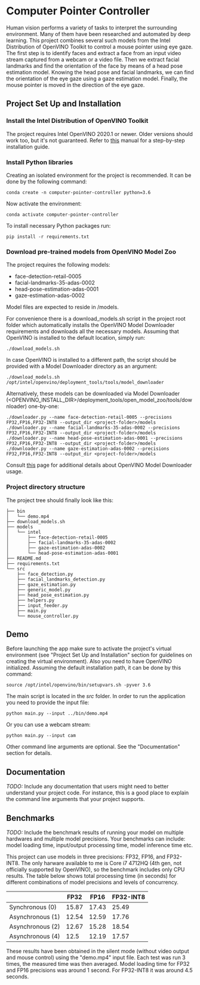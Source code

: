 # Computer Pointer Controller

Human vision performs a variety of tasks to interpret the surrounding environment. Many of them have been researched and automated by deep learning. This project combines several such models from the Intel Distribution of OpenVINO Toolkit to control a mouse pointer using eye gaze. The first step is to identify faces and extract a face from an input video stream captured from a webcam or a video file. Then we extract facial landmarks and find the orientation of the face by means of a head pose estimation model. Knowing the head pose and facial landmarks, we can find the orientation of the eye gaze using a gaze estimation model. Finally, the mouse pointer is moved in the direction of the eye gaze. 


## Project Set Up and Installation

### Install the Intel Distribution of OpenVINO Toolkit

The project requires Intel OpenVINO 2020.1 or newer. Older versions should work too, but it's not guaranteed.
Refer to [this](https://docs.openvinotoolkit.org/2020.1/_docs_install_guides_installing_openvino_linux.html#install-openvino) manual for a step-by-step installation guide.


### Install Python libraries

Creating an isolated environment for the project is recommended. It can be done by the following command:
```
conda create -n computer-pointer-controller python=3.6
``` 

Now activate the environment:
```
conda activate computer-pointer-controller
```

To install necessary Python packages run:
```
pip install -r requirements.txt
```

### Download pre-trained models from OpenVINO Model Zoo

The project requires the following models:
* face-detection-retail-0005
* facial-landmarks-35-adas-0002
* head-pose-estimation-adas-0001
* gaze-estimation-adas-0002

Model files are expected to reside in <project-folder>/models.

For convenience there is a download_models.sh script in the project root folder which automatically installs the OpenVINO Model Downloader requirements and downloads all the necessary models. Assuming that OpenVINO is installed to the default location, simply run:
```
./download_models.sh
```

In case OpenVINO is installed to a different path, the script should be provided with a Model Downloader directory as an argument:
```
./download_models.sh /opt/intel/openvino/deployment_tools/tools/model_downloader
```

Alternatively, these models can be downloaded via Model Downloader (<OPENVINO_INSTALL_DIR>/deployment_tools/open_model_zoo/tools/downloader) one-by-one:
```
./downloader.py --name face-detection-retail-0005 --precisions FP32,FP16,FP32-INT8 --output_dir <project-folder>/models
./downloader.py --name facial-landmarks-35-adas-0002 --precisions FP32,FP16,FP32-INT8 --output_dir <project-folder>/models
./downloader.py --name head-pose-estimation-adas-0001 --precisions FP32,FP16,FP32-INT8 --output_dir <project-folder>/models
./downloader.py --name gaze-estimation-adas-0002 --precisions FP32,FP16,FP32-INT8 --output_dir <project-folder>/models
```

Consult [this](https://docs.openvinotoolkit.org/2020.1/_tools_downloader_README.html) page for additional details about OpenVINO Model Downloader usage.

### Project directory structure

The project tree should finally look like this:
```
├── bin
│   └── demo.mp4
├── download_models.sh
├── models
│   └── intel
│       ├── face-detection-retail-0005
│       ├── facial-landmarks-35-adas-0002
│       ├── gaze-estimation-adas-0002
│       └── head-pose-estimation-adas-0001
├── README.md
├── requirements.txt
└── src
    ├── face_detection.py
    ├── facial_landmarks_detection.py
    ├── gaze_estimation.py
    ├── generic_model.py
    ├── head_pose_estimation.py
    ├── helpers.py
    ├── input_feeder.py
    ├── main.py
    └── mouse_controller.py
```    



## Demo

Before launching the app make sure to activate the project's virtual environment (see "Project Set Up and Installation" section for guidelines on creating the virtual environment). Also you need to have OpenVINO initialized. Assuming the default installation path, it can be done by this command:
```
source /opt/intel/openvino/bin/setupvars.sh -pyver 3.6
```

The main script is located in the _src_ folder. In order to run the application you need to provide the input file:
```
python main.py --input ../bin/demo.mp4
```

Or you can use a webcam stream:
```
python main.py --input cam
```

Other command line arguments are optional. See the "Documentation" section for details.


## Documentation
*TODO:* Include any documentation that users might need to better understand your project code. For instance, this is a good place to explain the command line arguments that your project supports.

## Benchmarks
*TODO:* Include the benchmark results of running your model on multiple hardwares and multiple model precisions. Your benchmarks can include: model loading time, input/output processing time, model inference time etc.

This project can use models in three precisions: FP32, FP16, and FP32-INT8. The only harware available to me is Core i7 4712HQ (4th gen, not officially supported by OpenVINO), so the benchmark includes only CPU results. The table below shows total processing time (in seconds) for different combinations of model precisions and levels of concurrency.

|                 | FP32  | FP16  | FP32-INT8 |
|-----------------|-------|-------|-----------|
| Synchronous (0) | 15.87 | 17.43 | 25.49     |
| Asynchronous (1)| 12.54 | 12.59 | 17.76     |
| Asynchronous (2)| 12.67 | 15.28 | 18.54     |
| Asynchronous (4)| 12.5  | 12.19 | 17.57     |


These results have been obtained in the silent mode (without video output and mouse control) using the "demo.mp4" input file. Each test was run 3 times, the measured time was then averaged. Model loading time for FP32 and FP16 precisions was around 1 second. For FP32-INT8 it was around 4.5 seconds.

